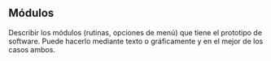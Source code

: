 ## Módulos

Describir los módulos (rutinas, opciones de menú) que tiene el prototipo de software. Puede hacerlo mediante texto o gráficamente y en el mejor de los casos ambos.
